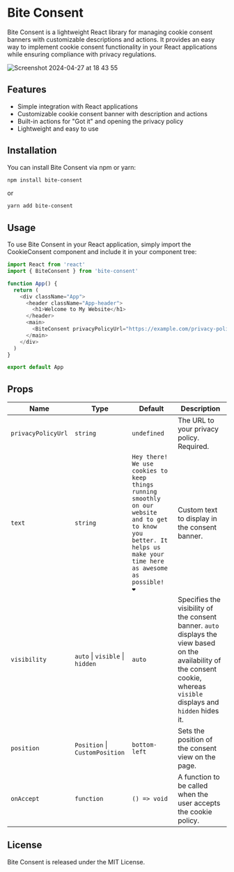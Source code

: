 # Bite Consent

Bite Consent is a lightweight React library for managing cookie consent banners with customizable descriptions and actions. It provides an easy way to implement cookie consent functionality in your React applications while ensuring compliance with privacy regulations.

![Screenshot 2024-04-27 at 18 43 55](https://github.com/Seishin/bite-consent/assets/324076/a4df7470-86b4-49a8-89be-73549c410695)

## Features

- Simple integration with React applications
- Customizable cookie consent banner with description and actions
- Built-in actions for "Got it" and opening the privacy policy
- Lightweight and easy to use

## Installation

You can install Bite Consent via npm or yarn:

```bash
npm install bite-consent
```

or

```bash
yarn add bite-consent
```

## Usage

To use Bite Consent in your React application, simply import the CookieConsent component and include it in your component tree:

```js
import React from 'react'
import { BiteConsent } from 'bite-consent'

function App() {
  return (
    <div className="App">
      <header className="App-header">
        <h1>Welcome to My Website</h1>
      </header>
      <main>
        <BiteConsent privacyPolicyUrl="https://example.com/privacy-policy" />
      </main>
    </div>
  )
}

export default App
```

## Props

| Name               | Type                            | Default                                                                                                                                                              | Description                                                                                                                                                                 |
| ------------------ | ------------------------------- | -------------------------------------------------------------------------------------------------------------------------------------------------------------------- | --------------------------------------------------------------------------------------------------------------------------------------------------------------------------- |
| `privacyPolicyUrl` | `string`                        | `undefined`                                                                                                                                                          | The URL to your privacy policy. Required.                                                                                                                                   |
| `text`             | `string`                        | `Hey there! We use cookies to keep things running smoothly on our website and to get to know you better. It helps us make your time here as awesome as possible! ❤️` | Custom text to display in the consent banner.                                                                                                                               |
| `visibility`       | `auto` \| `visible` \| `hidden` | `auto`                                                                                                                                                               | Specifies the visibility of the consent banner. `auto` displays the view based on the availability of the consent cookie, whereas `visible` displays and `hidden` hides it. |
| `position`         | `Position` \| `CustomPosition`  | `bottom-left`                                                                                                                                                        | Sets the position of the consent view on the page.                                                                                                                          |
| `onAccept`         | `function`                      | `() => void`                                                                                                                                                         | A function to be called when the user accepts the cookie policy.                                                                                                            |

## License

Bite Consent is released under the MIT License.
